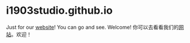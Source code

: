 # i1903studio.github.io
Just for our <a href="https://i1903studio.github.io">website</a>! You can go and see. Welcome!
你可以去看看我们的[网站](https://i1903studio.github.io)。欢迎！
